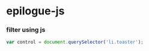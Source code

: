 # epilogue-js
### filter using js



```javascript
var control = document.querySelector('li.toaster');
```
